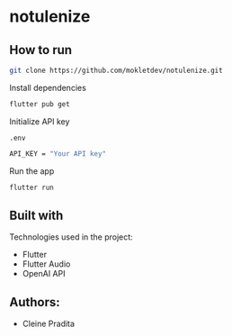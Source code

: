 # notulenize

## How to run

```bash
git clone https://github.com/mokletdev/notulenize.git
```

Install dependencies

```bash
flutter pub get
```

Initialize API key

`.env`
```bash
API_KEY = "Your API key"
```

Run the app

```bash
flutter run
```

<h2>Built with</h2>

Technologies used in the project:

- Flutter
- Flutter Audio
- OpenAI API

<h2>Authors:</h2>

- Cleine Pradita

